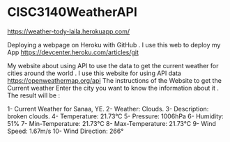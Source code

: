 # CISC3140WeatherAPI

https://weather-tody-laila.herokuapp.com/

Deploying a webpage on Heroku with GitHub .
I use this web to deploy my App  https://devcenter.heroku.com/articles/git

My website about using API to use the data to get the current weather for cities around the world .
I use this website for using API data  https://openweathermap.org/api 
The instructions of the Website to get the Current weather Enter the city you want to know the information about it .
The result will be :
 
1- Current Weather for Sanaa, YE.
2- Weather: Clouds.
3- Description: broken clouds.
4- Temperature: 21.73°C
5- Pressure: 1006hPa
6- Humidity: 51%
7- Min-Temperature: 21.73°C
8- Max-Temperature: 21.73°C
9- Wind Speed: 1.67m/s
10- Wind Direction: 266°

